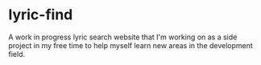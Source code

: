# lyric-find
A work in progress lyric search website that I'm working on as a side project in my free time to help myself learn new areas in the development field.
